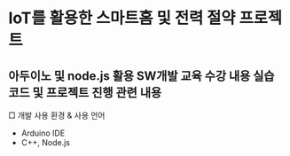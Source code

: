 # IoT를 활용한 스마트홈 및 전력 절약 프로젝트
## 아두이노 및 node.js 활용 SW개발 교육 수강 내용 실습 코드 및 프로젝트 진행 관련 내용
□ 개발 사용 환경 & 사용 언어
  - Arduino IDE
  - C++, Node.js
